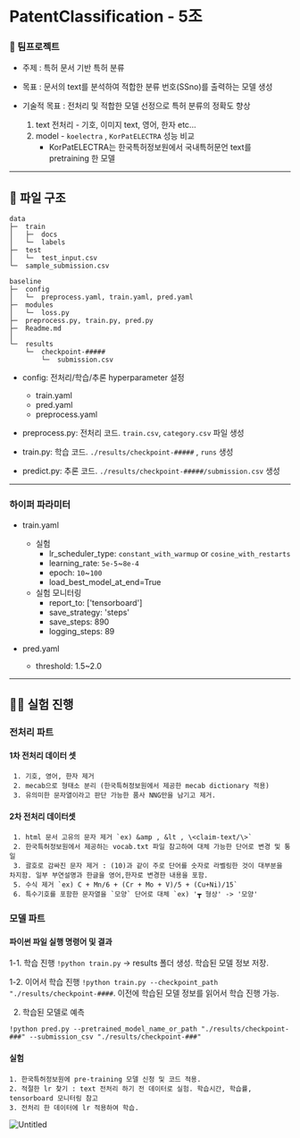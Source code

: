 # PatentClassification - 5조
### :european_post_office: 팀프로젝트
- 주제 : 특허 문서 기반 특허 분류

- 목표 : 문서의 text를 분석하여 적합한 분류 번호(SSno)를 출력하는 모델 생성

- 기술적 목표 : 전처리 및 적합한 모델 선정으로 특허 분류의 정확도 향상
  1. text 전처리 - 기호, 이미지 text, 영어, 한자 etc...
  2. model - `koelectra` , `KorPatELECTRA` 성능 비교
     * KorPatELECTRA는 한국특허정보원에서 국내특허문언 text를 pretraining 한 모델
---------------

## :memo: 파일 구조
```
data
├─  train
│   ├─  docs
│   └─  labels
├─  test
│   └─  test_input.csv
└─  sample_submission.csv

baseline
├─  config
│   └─  preprocess.yaml, train.yaml, pred.yaml
├─  modules
│   └─  loss.py
├─  preprocess.py, train.py, pred.py
├─  Readme.md
│ 
└─  results
    └─  checkpoint-#####
        └─  submission.csv
```
- config: 전처리/학습/추론 hyperparameter 설정
  - train.yaml
  - pred.yaml
  - preprocess.yaml

- preprocess.py: 전처리 코드. `train.csv`, `category.csv` 파일 생성
- train.py: 학습 코드. `./results/checkpoint-#####` , `runs` 생성
- predict.py: 추론 코드. `./results/checkpoint-#####/submission.csv` 생성

--------------------
### 하이퍼 파라미터
- train.yaml
  - 실험
      - lr_scheduler_type: `constant_with_warmup` or `cosine_with_restarts`
      - learning_rate: `5e-5`~`8e-4`
      - epoch: `10`~`100`
      - load_best_model_at_end=True
  - 실험 모니터링
    - report_to: ['tensorboard']
    - save_strategy: 'steps'
    - save_steps: 890
    - logging_steps: 89
  
- pred.yaml 
  - threshold: 1.5~2.0
------------------------------

## 👨‍💻 실험 진행
### 전처리 파트
   #### 1차 전처리 데이터 셋
     1. 기호, 영어, 한자 제거
     2. mecab으로 형태소 분리 (한국특허정보원에서 제공한 mecab dictionary 적용)
     3. 유의미한 문자열이라고 판단 가능한 품사 NNG만을 남기고 제거.
          
   #### 2차 전처리 데이터셋
     1. html 문서 고유의 문자 제거 `ex) &amp , &lt , \<claim-text/\>`
     2. 한국특허정보원에서 제공하는 vocab.txt 파일 참고하여 대체 가능한 단어로 변경 및 통일
     3. 괄호로 감싸진 문자 제거 : (10)과 같이 주로 단어를 숫자로 라벨링한 것이 대부분을 차지함. 일부 부연설명과 한글을 영어,한자로 변경한 내용을 포함.
     5. 수식 제거 `ex) C + Mn/6 + (Cr + Mo + V)/5 + (Cu+Ni)/15`
     6. 특수기호를 포함한 문자열을 `모양` 단어로 대체 `ex) '┳ 형상' -> '모양'

### 모델 파트
  #### 파이썬 파일 실행 명령어 및 결과
  1-1. 학습 진행 `!python train.py` -> results 폴더 생성. 학습된 모델 정보 저장.
  
  1-2. 이어서 학습 진행 `!python train.py --checkpoint_path "./results/checkpoint-####`. 이전에 학습된 모델 정보를 읽어서 학습 진행 가능.

  2. 학습된 모델로 예측
  
   `!python pred.py --pretrained_model_name_or_path "./results/checkpoint-###" --submission_csv "./results/checkpoint-###"`
  
  #### 실험
  ```
  1. 한국특허정보원에 pre-training 모델 신청 및 코드 적용.
  2. 적절한 lr 찾기 : text 전처리 하기 전 데이터로 실험. 학습시간, 학습률, tensorboard 모니터링 참고
  3. 전처리 한 데이터에 lr 적용하여 학습.
  ```

![Untitled](https://github.com/j8n17/PatentClassification/assets/100841549/e3473722-3bff-4653-b3fd-2af1f8fb1891)
